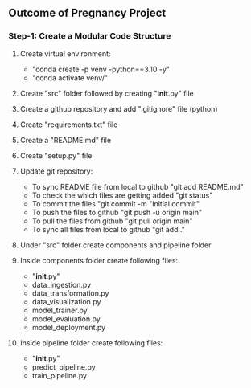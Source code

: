 ## Outcome of Pregnancy Project

### Step-1: Create a Modular Code Structure

1. Create virtual environment:
    - "conda create -p venv -python==3.10 -y"
    - "conda activate venv/"

2. Create "src" folder followed by creating "__init__.py" file

3. Create a github repository and add ".gitignore" file (python)

4. Create "requirements.txt" file

5. Create a "README.md" file

6. Create "setup.py" file

7. Update git repository:
    - To sync README file from local to github "git add README.md"    
    - To check the which files are getting added "git status"
    - To commit the files "git commit -m "Initial commit"
    - To push the files to github "git push -u origin main"
    - To pull the files from github "git pull origin main"
    - To sync all files from local to github "git add ."

8. Under "src" folder create components and pipeline folder

9. Inside components folder create following files:
    - "__init__.py"
    - data_ingestion.py
    - data_transformation.py
    - data_visualization.py
    - model_trainer.py
    - model_evaluation.py
    - model_deployment.py

10. Inside pipeline folder create following files:
    - "__init__.py"
    - predict_pipeline.py
    - train_pipeline.py


